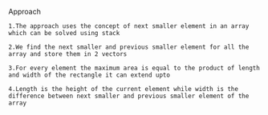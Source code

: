 Approach

    1.The approach uses the concept of next smaller element in an array which can be solved using stack

    2.We find the next smaller and previous smaller element for all the array and store them in 2 vectors

    3.For every element the maximum area is equal to the product of length and width of the rectangle it can extend upto

    4.Length is the height of the current element while width is the difference between next smaller and previous smaller element of the array

    